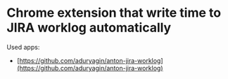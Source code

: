 # Chrome extension that write time to JIRA worklog automatically

Used apps:
* [https://github.com/aduryagin/anton-jira-worklog](https://github.com/aduryagin/anton-jira-worklog)